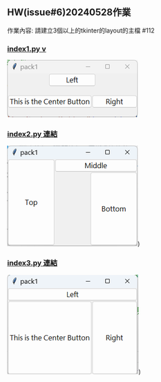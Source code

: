 ## HW(issue#6)20240528作業
作業內容:
請建立3個以上的tkinter的layout的主檔 #112


### [index1.py v](https://github.com/kalmiavicky/__11304_python_2024_tvdi__/blob/main/homework/%E6%9E%97%E9%83%81%E9%9B%AF/issue112/index1.py)
![index1.py](./images/pic1.png)

### [index2.py 連結](https://github.com/kalmiavicky/__11304_python_2024_tvdi__/blob/main/homework/%E6%9E%97%E9%83%81%E9%9B%AF/issue112/index2.py)
![index2.py](./images/pic2.png))

### [index3.py 連結](https://github.com/kalmiavicky/__11304_python_2024_tvdi__/blob/main/homework/%E6%9E%97%E9%83%81%E9%9B%AF/issue112/index3.py)
![index2.py](./images/pic3.png))

